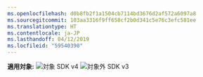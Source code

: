 ```yaml
---
ms.openlocfilehash: d0b8fb2f1a1504cb7114bd3676d2af572a6097a8
ms.sourcegitcommit: 103aa3316f9ff658cf2b0d341c5e76c3efc581ee
ms.translationtype: HT
ms.contentlocale: ja-JP
ms.lasthandoff: 04/12/2019
ms.locfileid: "59540390"
---
```

<Token>**適用対象:** ![対象](../media/yes.png) SDK v4 ![対象外](../media/no.png) SDK v3 </Token>
